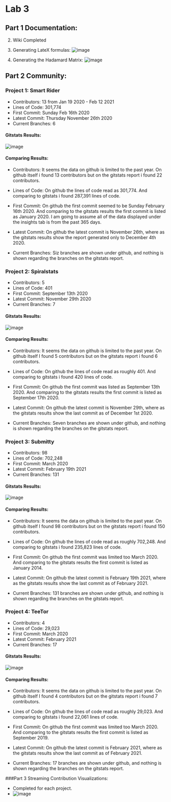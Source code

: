 # Lab 3

## Part 1 Documentation:


2. Wiki Completed 

3. Generating LateX formulas:
  ![image](https://user-images.githubusercontent.com/40222287/108662192-cc396b00-749b-11eb-9c7a-203eeca42e4a.png)

4. Generating the Hadamard Matrix:
  ![image](https://user-images.githubusercontent.com/40222287/108663981-ccd40080-749f-11eb-9885-38084e2b20a6.png)

## Part 2 Community:

### Project 1: Smart Rider
* Contributors: 13 from Jan 19 2020 - Feb 12 2021
* Lines of Code: 301,774
* First Commit: Sunday Feb 16th 2020
* Latest Commit: Thursday November 26th 2020
* Current Branches: 6

#### Gitstats Results:
![image](https://user-images.githubusercontent.com/40222287/107823587-11e48e00-6d4e-11eb-8184-5ab87eb04c8c.png)


#### Comparing Results:
* Contributors: It seems the data on github is limited to the past year. On github itself i found 13 contributors but on the gitstats report i found 22 contributors. 

* Lines of Code: On github the lines of code read as 301,774. And comparing to gitstats i found 287,391 lines of code. 

* First Commit: On github the first commit seemed to be Sunday February 16th 2020. And comparing to the gitstats results the first commit is listed as January 2020. I am going to assume all of the data displayed under the insights tab is from the past 365 days. 

* Latest Commit: On github the latest commit is November 26th, where as the gitstats results show the report generated only to December 4th 2020. 

* Current Branches: Siz branches are shown under github, and nothing is shown regarding the branches on the gitstats report.


### Project 2: Spiralstats
* Contributors: 5
* Lines of Code: 401
* First Commit: September 13th 2020
* Latest Commit: November 29th 2020
* Current Branches: 7

#### Gitstats Results:
![image](https://user-images.githubusercontent.com/40222287/108665661-6cdf5900-74a3-11eb-8207-8c8d8ffd50f3.png)


#### Comparing Results:
* Contributors: It seems the data on github is limited to the past year. On github itself I found 5 contributors but on the gitstats report i found 6 contributors. 

* Lines of Code: On github the lines of code read as roughly 401. And comparing to gitstats i found 420 lines of code. 

* First Commit: On github the first commit was listed as September 13th 2020. And comparing to the gitstats results the first commit is listed as September 17th 2020. 

* Latest Commit: On github the latest commit is November 29th, where as the gitstats results show the last commit as of December 1st 2020. 

* Current Branches: Seven branches are shown under github, and nothing is shown regarding the branches on the gitstats report.



### Project 3: Submitty
* Contributors: 98
* Lines of Code: 702,248
* First Commit: March 2020
* Latest Commit: February 19th 2021
* Current Branches: 131

#### Gitstats Results:
![image](https://user-images.githubusercontent.com/40222287/108667675-b92c9800-74a7-11eb-8302-ed51a1ebb5f2.png)


#### Comparing Results:
* Contributors: It seems the data on github is limited to the past year. On github itself I found 98 contributors but on the gitstats report i found 150 contributors. 

* Lines of Code: On github the lines of code read as roughly 702,248. And comparing to gitstats i found 235,823 lines of code. 

* First Commit: On github the first commit was limited too March 2020. And comparing to the gitstats results the first commit is listed as January 2014. 

* Latest Commit: On github the latest commit is February 19th 2021, where as the gitstats results show the last commit as of February 2021. 

* Current Branches: 131 branches are shown under github, and nothing is shown regarding the branches on the gitstats report.


### Project 4: TeeTor
* Contributors: 4
* Lines of Code: 29,023
* First Commit: March 2020
* Latest Commit: February 2021
* Current Branches: 17

#### Gitstats Results:
![image](https://user-images.githubusercontent.com/40222287/108668375-23920800-74a9-11eb-9520-ece89da1b9ad.png)



#### Comparing Results:
* Contributors: It seems the data on github is limited to the past year. On github itself I found 4 contributors but on the gitstats report i found 7 contributors. 

* Lines of Code: On github the lines of code read as roughly 29,023. And comparing to gitstats i found 22,061 lines of code. 

* First Commit: On github the first commit was limited too March 2020. And comparing to the gitstats results the first commit is listed as September 2019. 

* Latest Commit: On github the latest commit is February 2021, where as the gitstats results show the last commit as of February 2021. 

* Current Branches: 17 branches are shown under github, and nothing is shown regarding the branches on the gitstats report.




###Part 3 Streaming Contribution Visualizations:

* Completed for each project. 
* ![image](https://user-images.githubusercontent.com/40222287/108668989-280af080-74aa-11eb-841c-317be433dd5a.png)
